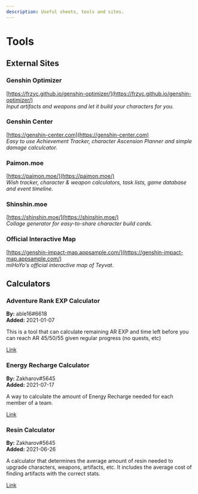 ```yaml
---
description: Useful sheets, tools and sites.
---
```

# Tools

## External Sites
### Genshin Optimizer  
[https://frzyc.github.io/genshin-optimizer/](https://frzyc.github.io/genshin-optimizer/)   
*Input artifacts and weapons and let it build your characters for you.*

### Genshin Center  
[https://genshin-center.com](https://genshin-center.com)  
*Easy to use Achievement Tracker, character Ascension Planner and simple damage calculcator.*

### Paimon.moe  
[https://paimon.moe/](https://paimon.moe/)   
*Wish tracker, character & weapon calculators, task lists, game database and event timeline.*

### Shinshin.moe  
[https://shinshin.moe/](https://shinshin.moe/)   
*Collage generator for easy-to-share character build cards.*

### Official Interactive Map  
[https://genshin-impact-map.appsample.com/](https://genshin-impact-map.appsample.com/)  
*miHoYo's official interactive map of Teyvat.*

## Calculators
### Adventure Rank EXP Calculator

**By:** able16\#6618  
**Added:** 2021-01-07

This is a tool that can calculate remaining AR EXP and time left before you can reach AR 45/50/55 given regular progress \(no quests, etc\)

[Link](https://docs.google.com/spreadsheets/d/1kBbbh6bIUjVeUmG_ZAXtAkG7uFnlfJSYh3wJ11qPlU4/edit?usp=sharing)

### Energy Recharge Calculator

**By:** Zakharov\#5645  
**Added:** 2021-07-17

A way to calculate the amount of Energy Recharge needed for each member of a team.

[Link](https://docs.google.com/spreadsheets/d/1-vkmgp5n0bI9pvhUg110Aza3Emb2puLWdeoCgrxDlu4/edit#gid=1841979497)

### Resin Calculator

**By:** Zakharov\#5645  
**Added:** 2021-06-26

A calculator that determines the average amount of resin needed to upgrade characters, weapons, artifacts, etc. It includes the average cost of finding artifacts with the correct stats.

[Link](https://docs.google.com/spreadsheets/d/1QZhdx6-L7jAJDqV9OfPYhl0Q0R8DYpwJz2KIyjHE2Ow/edit#gid=1421390734)
